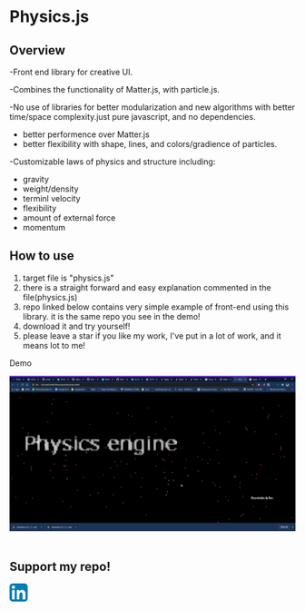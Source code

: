 # Physics.js<br/>

## Overview

-Front end library for creative UI. <br/>

-Combines the functionality of Matter.js, with particle.js. <br/>

-No use of libraries for better modularization and new algorithms with better time/space complexity.just pure javascript, and no dependencies. <br/>

- better performence over Matter.js
- better flexibility with shape, lines, and colors/gradience of particles. <br/>

-Customizable laws of physics and structure including:

- gravity <br/>
- weight/density <br/>
- terminl velocity <br/>
- flexibility <br/>
- amount of external force <br/>
- momentum <br/>

## How to use

1.  target file is "physics.js"
2.  there is a straight forward and easy explanation commented in the file(physics.js)
3.  repo linked below contains very simple example of front-end using this library. it is the same repo you see in the demo!
4.  download it and try yourself!
5.  please leave a star if you like my work, I've put in a lot of work, and it means lot to me!

Demo

![PE demo](./demo.gif)<br/>
<br/>

## Support my repo!

[<img src="./linkedin.png">](https://github.com/Keon-Kim-0/physics-engine.js)

